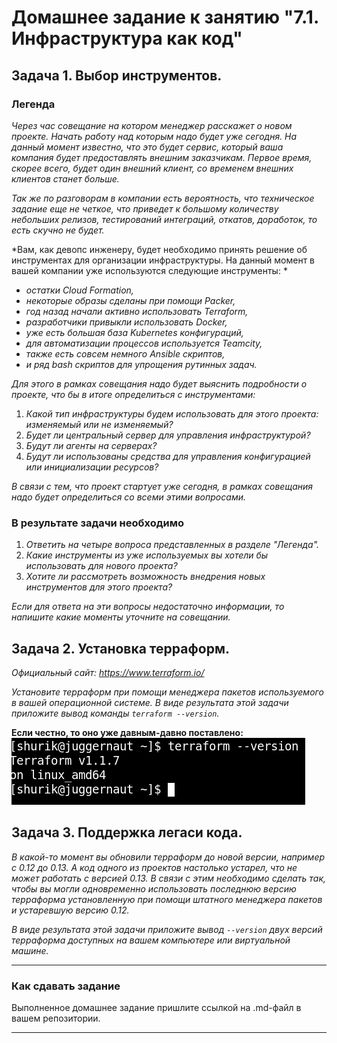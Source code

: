 # Домашнее задание к занятию "7.1. Инфраструктура как код"

## Задача 1. Выбор инструментов. 
 
### Легенда
 
*Через час совещание на котором менеджер расскажет о новом проекте. Начать работу над которым надо 
будет уже сегодня. 
На данный момент известно, что это будет сервис, который ваша компания будет предоставлять внешним заказчикам.
Первое время, скорее всего, будет один внешний клиент, со временем внешних клиентов станет больше.*

*Так же по разговорам в компании есть вероятность, что техническое задание еще не четкое, что приведет к большому
количеству небольших релизов, тестирований интеграций, откатов, доработок, то есть скучно не будет.*  
   
*Вам, как девопс инженеру, будет необходимо принять решение об инструментах для организации инфраструктуры.
На данный момент в вашей компании уже используются следующие инструменты: *
- *остатки Сloud Formation,*
- *некоторые образы сделаны при помощи Packer,*
- *год назад начали активно использовать Terraform,*
- *разработчики привыкли использовать Docker,*
- *уже есть большая база Kubernetes конфигураций,*
- *для автоматизации процессов используется Teamcity,*
- *также есть совсем немного Ansible скриптов,*
- *и ряд bash скриптов для упрощения рутинных задач.* 

*Для этого в рамках совещания надо будет выяснить подробности о проекте, что бы в итоге определиться с инструментами:*

1. *Какой тип инфраструктуры будем использовать для этого проекта: изменяемый или не изменяемый?*
1. *Будет ли центральный сервер для управления инфраструктурой?*
1. *Будут ли агенты на серверах?*
1. *Будут ли использованы средства для управления конфигурацией или инициализации ресурсов?* 
 
*В связи с тем, что проект стартует уже сегодня, в рамках совещания надо будет определиться со всеми этими вопросами.*

### В результате задачи необходимо

1. *Ответить на четыре вопроса представленных в разделе "Легенда".* 
1. *Какие инструменты из уже используемых вы хотели бы использовать для нового проекта?* 
1. *Хотите ли рассмотреть возможность внедрения новых инструментов для этого проекта?* 

*Если для ответа на эти вопросы недостаточно информации, то напишите какие моменты уточните на совещании.*


## Задача 2. Установка терраформ. 

*Официальный сайт: https://www.terraform.io/*

*Установите терраформ при помощи менеджера пакетов используемого в вашей операционной системе.
В виде результата этой задачи приложите вывод команды `terraform --version`.*

**Если честно, то оно уже давным-давно поставлено:**  
![Новая версия Terraform](./pic/dz71_2.png)

## Задача 3. Поддержка легаси кода. 

*В какой-то момент вы обновили терраформ до новой версии, например с 0.12 до 0.13.* 
*А код одного из проектов настолько устарел, что не может работать с версией 0.13.* 
*В связи с этим необходимо сделать так, чтобы вы могли одновременно использовать последнюю версию терраформа установленную при помощи
штатного менеджера пакетов и устаревшую версию 0.12.* 

*В виде результата этой задачи приложите вывод `--version` двух версий терраформа доступных на вашем компьютере 
или виртуальной машине.*

---

### Как cдавать задание

Выполненное домашнее задание пришлите ссылкой на .md-файл в вашем репозитории.

---
